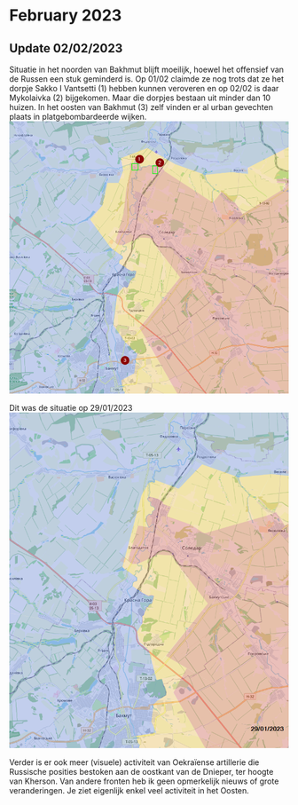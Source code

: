 # February 2023

## Update 02/02/2023

Situatie in het noorden van Bakhmut blijft moeilijk, hoewel het offensief van de Russen een stuk geminderd is. Op 01/02 claimde ze nog trots dat ze het dorpje Sakko I Vantsetti (1) hebben kunnen veroveren en op 02/02 is daar Mykolaivka (2) bijgekomen. Maar die dorpjes bestaan uit minder dan 10 huizen. In het oosten van Bakhmut (3) zelf vinden er al urban gevechten plaats in platgebombardeerde wijken.
![Alt text](2023-02-Media/20230202a.png)

Dit was de situatie op 29/01/2023
![Alt text](2023-02-Media/20230202b.png)

Verder is er ook meer (visuele) activiteit van Oekraïense artillerie die Russische posities bestoken aan de oostkant van de Dnieper, ter hoogte van Kherson.
Van andere fronten heb ik geen opmerkelijk nieuws of grote veranderingen. Je ziet eigenlijk enkel veel activiteit in het Oosten.
